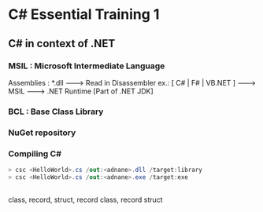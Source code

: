# C# Essential Training 1

## C# in context of .NET

### MSIL : Microsoft Intermediate Language
Assemblies : *.dll ---> Read in Disassembler ex.: 
[ C# | F# | VB.NET ] ---> MSIL ---> .NET Runtime [Part of .NET JDK]

### BCL : Base Class Library

### NuGet repository

### Compiling C#

```CS
> csc <HelloWorld>.cs /out:<adnane>.dll /target:library
> csc <HelloWorld>.cs /out:<adnane>.exe /target:exe
```

##
class, record, struct, record class, record struct
